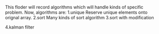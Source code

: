 This floder will record algorithms which will handle kinds of specific problem.
Now, algorithms are:
1.unique
Reserve unique elements onto orignal array. 
2.sort
Many kinds of sort algorithm
3.sort with modification

4.kalman filter
